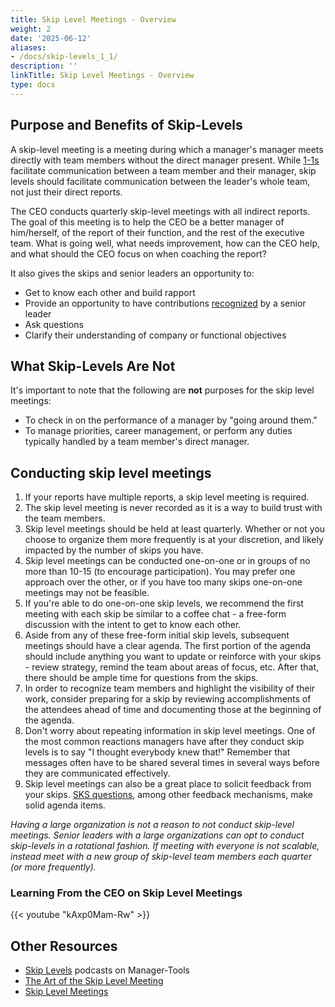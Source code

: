 ```yaml
---
title: Skip Level Meetings - Overview
weight: 2
date: '2025-06-12'
aliases:
- /docs/skip-levels_1_1/
description: ''
linkTitle: Skip Level Meetings - Overview
type: docs
---
```


## Purpose and Benefits of Skip-Levels

A skip-level meeting is a meeting during which a manager's manager meets directly with team members without the direct manager present. While [1-1s](/handbook/leadership/1-1) facilitate communication between a team
member and their manager, skip levels should facilitate communication between the leader's whole team, not just their direct
reports.

The CEO conducts quarterly skip-level meetings with all indirect reports. The goal of this meeting is to help the CEO be a better manager of him/herself, of the report of their function, and the rest of the executive team. What is going well, what needs improvement, how can the CEO help, and what should the CEO focus on when coaching the report?

It also gives the skips and senior leaders an opportunity to:

- Get to know each other and build rapport
- Provide an opportunity to have contributions [recognized](/handbook/people-group/guidance-on-feedback/#recognition) by a senior leader
- Ask questions
- Clarify their understanding of company or functional objectives

## What Skip-Levels Are Not

It's important to note that the following are **not** purposes for the
skip level meetings:

- To check in on the performance of a manager by "going around them."
- To manage priorities, career management, or perform any duties typically
  handled by a team member's direct manager.

## Conducting skip level meetings

1. If your reports have multiple reports, a skip level meeting is required.
1. The skip level meeting is never recorded as it is a way to build trust with the team members.
1. Skip level meetings should be held at least quarterly. Whether or not you
   choose to organize them more frequently is at your discretion, and likely
   impacted by the number of skips you have.
1. Skip level meetings can be conducted one-on-one or in groups of no more than
   10-15 (to encourage participation). You may prefer one approach over the
   other, or if you have too many skips one-on-one meetings may not be feasible.
1. If you're able to do one-on-one skip levels, we recommend the first meeting
   with each skip be similar to a coffee chat - a free-form discussion with the
   intent to get to know each other.
1. Aside from any of these free-form initial skip levels, subsequent meetings
   should have a clear agenda. The first portion of the agenda should include
   anything you want to update or reinforce with your skips - review strategy,
   remind the team about areas of focus, etc. After that, there should be ample
   time for questions from the skips.
1. In order to recognize team members and highlight the visibility of their work, consider preparing for a skip by reviewing accomplishments of the attendees ahead of time and documenting those at the beginning of the agenda.
1. Don't worry about repeating information in skip level meetings. One of the
   most common reactions managers have after they conduct skip levels is to say
   "I thought everybody knew that!" Remember that messages often have to be
   shared several times in several ways before they are communicated
   effectively.
1. Skip level meetings can also be a great place to solicit feedback from your
   skips. [SKS questions](https://en.wikipedia.org/wiki/SKS_process), among
   other feedback mechanisms, make solid agenda items.

*Having a large organization is not a reason to not conduct skip-level meetings. Senior leaders with a large organizations can opt to conduct skip-levels in a rotational fashion. If meeting with everyone is not scalable, instead meet with a new group of skip-level team members each quarter (or more frequently).*

### Learning From the CEO on Skip Level Meetings

{{< youtube "kAxp0Mam-Rw" >}}

## Other Resources

- [Skip Levels](https://www.manager-tools.com/2006/04/skip-levels) podcasts on Manager-Tools
- [The Art of the Skip Level Meeting](https://www.linkedin.com/pulse/art-skip-level-meeting-scott-boulton%2C-chrp-5948801065834024960/)
- [Skip Level Meetings](/handbook/engineering/development/dev/create/engineers/skip-level/)

